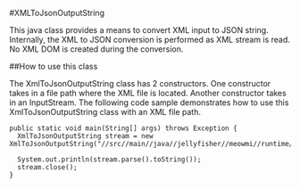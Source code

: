 #XMLToJsonOutputString

This java class provides a means to convert XML input to JSON string.  Internally, the XML to JSON conversion is performed as XML stream is read.  No XML DOM is created during the conversion.  

##How to use this class

The XmlToJsonOutputString class has 2 constructors.  One constructor takes in a file path where the XML file is located.  Another constructor takes in an InputStream.  The following code sample demonstrates how to use this XmlToJsonOutputString class with an XML file path.
  
    public static void main(String[] args) throws Exception {
      XmlToJsonOutputString stream = new XmlToJsonOutputString("//src//main//java//jellyfisher//meowmi//runtime//test.xml");
    
      System.out.println(stream.parse().toString());
      stream.close();
    }